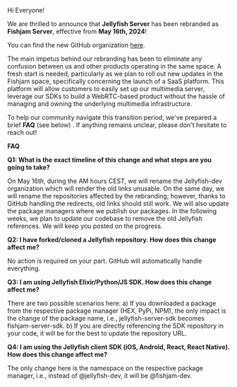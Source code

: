 Hi Everyone! 

We are thrilled to announce that **Jellyfish Server** has been rebranded as **Fishjam Server**, effective from **May 16th, 2024**! 

You can find the new GitHub organization [here](https://github.com/fishjam-dev).

The main impetus behind our rebranding has been to eliminate any confusion between us and other products operating in the same space. A fresh start is needed, particularly as we plan to roll out new updates in the Fishjam space, specifically concerning the launch of a SaaS platform. This platform will allow customers to easily set up our multimedia server, leverage our SDKs to build a WebRTC-based product without the hassle of managing and owning the underlying multimedia infrastructure.

To help our community navigate this transition period, we've prepared a brief **FAQ** (see below) . If anything remains unclear, please don't hesitate to reach out!


**FAQ**

**Q1: What is the exact timeline of this change and what steps are you going to take?**

On May 16th, during the AM hours CEST, we will rename the Jellyfish-dev organization which will render the old links unusable. On the same day, we will rename the repositories affected by the rebranding; however, thanks to GitHub handling the redirects, old links should still work. We will also update the package managers where we publish our packages. In the following weeks, we plan to update our codebase to remove the old Jellyfish references. We will keep you posted on the progress.

**Q2: I have forked/cloned a Jellyfish repository. How does this change affect me?**

No action is required on your part. GitHub will automatically handle everything.

**Q3: I am using Jellyfish Elixir/Python/JS SDK. How does this change affect me?**

There are two possible scenarios here: a) If you downloaded a package from the respective package manager (HEX, PyPi, NPM), the only impact is the change of the package name, i.e., jellyfish-server-sdk becomes fishjam-server-sdk. b) If you are directly referencing the SDK repository in your code,  it will be for the best to update the repository URL.

**Q4: I am using the Jellyfish client SDK (iOS, Android, React, React Native). How does this change affect me?**

The only change here is the namespace on the respective package manager, i.e., instead of @jellyfish-dev, it will be @fishjam-dev.